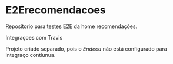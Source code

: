 # E2Erecomendacoes
Repositorio para testes E2E da home recomendações. 

Integraçoes com Travis

Projeto criado separado, pois o *Endeca* não está configurado para integraço contiunua.
